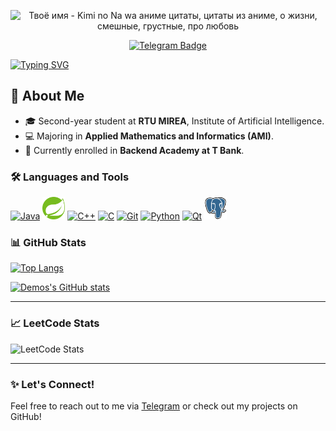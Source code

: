 <div align="center">

  ![Твоё имя - Kimi no Na wa аниме цитаты, цитаты из аниме, о жизни, смешные, грустные, про любовь](https://github.com/user-attachments/assets/2eb44ad1-db54-48a3-bc6f-777a7d241783)

</div>

<div align="center">
  <a href="https://t.me/demos44gl">
    <img src="https://img.shields.io/badge/Telegram-blue?style=for-the-badge&logo=Telegram&logoColor=white" alt="Telegram Badge"/>
  </a>
</div>

<a href="https://git.io/typing-svg"><img src="https://readme-typing-svg.herokuapp.com?font=Fira+Code&size=35&pause=3000&center=true&multiline=true&random=true&width=1050&height=60&lines=Hi%2C+I'm+demos" alt="Typing SVG" /></a>

## 🌟 About Me
- 🎓 Second-year student at **RTU MIREA**, Institute of Artificial Intelligence.
- 💻 Majoring in **Applied Mathematics and Informatics (AMI)**.
- 🏦 Currently enrolled in **Backend Academy at T Bank**.

### 🛠️ Languages and Tools
<p align="left">
   <a href="https://www.oracle.com/java/" target="_blank" rel="noreferrer"><img src="https://raw.githubusercontent.com/danielcranney/readme-generator/main/public/icons/skills/java-colored.svg" width="36" height="36" alt="Java" /></a>
  <a href="https://spring.io/" target="_blank" rel="noreferrer">
    <img src="https://raw.githubusercontent.com/devicons/devicon/master/icons/spring/spring-original.svg" width="36" height="36" alt="Spring" /></a>
  <a href="https://docs.microsoft.com/en-us/cpp/?view=msvc-170" target="_blank" rel="noreferrer"><img src="https://raw.githubusercontent.com/danielcranney/readme-generator/main/public/icons/skills/cplusplus-colored.svg" width="36" height="36" alt="C++" /></a>
  <a href="https://docs.microsoft.com/en-us/cpp/?view=msvc-170" target="_blank" rel="noreferrer"><img src="https://raw.githubusercontent.com/danielcranney/readme-generator/main/public/icons/skills/c-colored.svg" width="36" height="36" alt="C" /></a> 
  <a href="https://git-scm.com/" target="_blank" rel="noreferrer"><img src="https://raw.githubusercontent.com/danielcranney/readme-generator/main/public/icons/skills/git-colored.svg" width="36" height="36" alt="Git" /></a>
  <a href="https://www.python.org/" target="_blank" rel="noreferrer"><img src="https://raw.githubusercontent.com/danielcranney/readme-generator/main/public/icons/skills/python-colored.svg" width="36" height="36" alt="Python" /></a> 
  <a href="https://www.qt.io" target="_blank" rel="noreferrer"><img src="https://cdn.jsdelivr.net/gh/devicons/devicon@latest/icons/qt/qt-original.svg" width="36" height="36" alt="Qt" /></a>
  <a href="https://www.postgresql.org/" target="_blank" rel="noreferrer"><img src="https://raw.githubusercontent.com/devicons/devicon/master/icons/postgresql/postgresql-original.svg" width="36" height="36" alt="PostgreSQL"/></a>
</p>

### 📊 GitHub Stats
[![Top Langs](https://github-readme-stats.vercel.app/api/top-langs/?username=Demos-gloryofRome44&layout=compact&theme=vision-friendly-dark)](https://github.com/Demos-gloryofRome44/github-readme-stats)

[![Demos's GitHub stats](https://github-readme-stats.vercel.app/api?username=Demos-gloryofRome44&theme=vision-friendly-dark)](https://github.com/Demos-gloryofRome44/github-readme-stats)

---

### 📈 LeetCode Stats
![LeetCode Stats](https://leetcard.jacoblin.cool/demos-gloryofrome44?theme=dark)

---

### ✨ Let's Connect!
Feel free to reach out to me via [Telegram](https://t.me/demos44gl) or check out my projects on GitHub!


